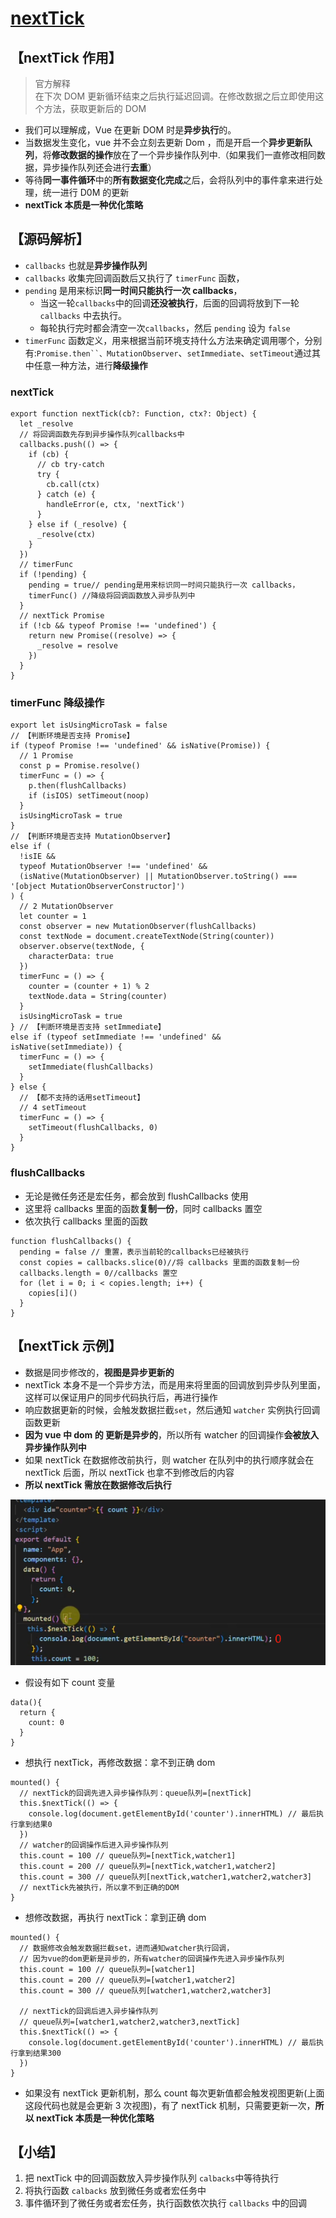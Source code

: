 # [nextTick](https://www.bilibili.com/video/BV1YM411w7Zc/?spm_id_from=333.788.videopod.episodes&vd_source=9d75580d0b23d1137d56e03a996ac726&p=36)

## 【nextTick 作用】

> 官方解释  
> 在下次 DOM 更新循环结束之后执行延迟回调。在修改数据之后立即使用这个方法，获取更新后的 DOM

- 我们可以理解成，Vue 在更新 DOM 时是**异步执行**的。
- 当数据发生变化，vue 并不会立刻去更新 Dom ，而是开启一个**异步更新队列**，将**修改数据的操作**放在了一个异步操作队列中.（如果我们一直修改相同数据，异步操作队列还会进行**去重**）
- 等待**同一事件循环**中的**所有数据变化完成**之后，会将队列中的事件拿来进行处理，统一进行 D0M 的更新
- **nextTick 本质是一种优化策略**

## 【源码解析】

- `callbacks` 也就是**异步操作队列**
- `callbacks` 收集完回调函数后又执行了 `timerFunc` 函数，
- `pending` 是用来标识**同一时间只能执行一次 callbacks**，
  - 当这一轮`callbacks`中的回调**还没被执行**，后面的回调将放到下一轮 `callbacks` 中去执行。
  - 每轮执行完时都会清空一次`callbacks`，然后 `pending` 设为 `false`
- `timerFunc` 函数定义，用来根据当前环境支持什么方法来确定调用哪个，分别有:` Promise.then``、MutationObserver `、`setImmediate`、`setTimeout`通过其中任意一种方法，进行**降级操作**

### nextTick

```js{4,17,18,19}
export function nextTick(cb?: Function, ctx?: Object) {
  let _resolve
  // 将回调函数先存到异步操作队列callbacks中
  callbacks.push(() => {
    if (cb) {
      // cb try-catch
      try {
        cb.call(ctx)
      } catch (e) {
        handleError(e, ctx, 'nextTick')
      }
    } else if (_resolve) {
      _resolve(ctx)
    }
  })
  // timerFunc
  if (!pending) {
    pending = true// pending是用来标识同一时间只能执行一次 callbacks，
    timerFunc() //降级将回调函数放入异步队列中
  }
  // nextTick Promise
  if (!cb && typeof Promise !== 'undefined') {
    return new Promise((resolve) => {
      _resolve = resolve
    })
  }
}
```

### timerFunc 降级操作

```js{3,12,30,39}
export let isUsingMicroTask = false
// 【判断环境是否支持 Promise】
if (typeof Promise !== 'undefined' && isNative(Promise)) {
  // 1 Promise
  const p = Promise.resolve()
  timerFunc = () => {
    p.then(flushCallbacks)
    if (isIOS) setTimeout(noop)
  }
  isUsingMicroTask = true
}
// 【判断环境是否支持 MutationObserver】
else if (
  !isIE &&
  typeof MutationObserver !== 'undefined' &&
  (isNative(MutationObserver) || MutationObserver.toString() === '[object MutationObserverConstructor]')
) {
  // 2 MutationObserver
  let counter = 1
  const observer = new MutationObserver(flushCallbacks)
  const textNode = document.createTextNode(String(counter))
  observer.observe(textNode, {
    characterData: true
  })
  timerFunc = () => {
    counter = (counter + 1) % 2
    textNode.data = String(counter)
  }
  isUsingMicroTask = true
} // 【判断环境是否支持 setImmediate】
else if (typeof setImmediate !== 'undefined' && isNative(setImmediate)) {
  timerFunc = () => {
    setImmediate(flushCallbacks)
  }
} else {
  // 【都不支持的话用setTimeout】
  // 4 setTimeout
  timerFunc = () => {
    setTimeout(flushCallbacks, 0)
  }
}
```

### flushCallbacks

- 无论是微任务还是宏任务，都会放到 flushCallbacks 使用
- 这里将 callbacks 里面的函数**复制一份**，同时 callbacks 置空
- 依次执行 callbacks 里面的函数

```js{2,4}
function flushCallbacks() {
  pending = false // 重置，表示当前轮的callbacks已经被执行
  const copies = callbacks.slice(0)//将 callbacks 里面的函数复制一份
  callbacks.length = 0//callbacks 置空
  for (let i = 0; i < copies.length; i++) {
    copies[i]()
  }
}
```

## 【nextTick 示例】

- 数据是同步修改的，**视图是异步更新的**
- nextTick 本身不是一个异步方法，而是用来将里面的回调放到异步队列里面，这样可以保证用户的同步代码执行后，再进行操作
- 响应数据更新的时候，会触发数据拦截`set`，然后通知 `watcher` 实例执行回调函数更新
- **因为 vue 中 dom 的 更新是异步的**，所以所有 watcher 的回调操作**会被放入异步操作队列中**
- 如果 nextTick 在数据修改前执行，则 watcher 在队列中的执行顺序就会在 nextTick 后面，所以 nextTick 也拿不到修改后的内容
- **所以 nextTick 需放在数据修改后执行**

![alt text](nextTick.png)

- 假设有如下 count 变量

```js{3}
data(){
  return {
    count: 0
  }
}
```

- 想执行 nextTick，再修改数据：拿不到正确 dom

```js{3,6}
mounted() {
  // nextTick的回调先进入异步操作队列：queue队列=[nextTick]
  this.$nextTick(() => {
    console.log(document.getElementById('counter').innerHTML) // 最后执行拿到结果0
  })
  // watcher的回调操作后进入异步操作队列
  this.count = 100 // queue队列=[nextTick,watcher1]
  this.count = 200 // queue队列=[nextTick,watcher1,watcher2]
  this.count = 300 // queue队列[nextTick,watcher1,watcher2,watcher3]
  // nextTick先被执行，所以拿不到正确的DOM
}
```

- 想修改数据，再执行 nextTick：拿到正确 dom

```js{2,3,8}
mounted() {
  // 数据修改会触发数据拦截set，进而通知watcher执行回调，
  // 因为vue的dom更新是异步的，所有watcher的回调操作先进入异步操作队列
  this.count = 100 // queue队列=[watcher1]
  this.count = 200 // queue队列=[watcher1,watcher2]
  this.count = 300 // queue队列[watcher1,watcher2,watcher3]

  // nextTick的回调后进入异步操作队列
  // queue队列=[watcher1,watcher2,watcher3,nextTick]
  this.$nextTick(() => {
    console.log(document.getElementById('counter').innerHTML) // 最后执行拿到结果300
  })
}
```

- 如果没有 nextTick 更新机制，那么 count 每次更新值都会触发视图更新(上面这段代码也就是会更新 3 次视图)，有了 nextTick 机制，只需要更新一次，**所以 nextTick 本质是一种优化策略**

## 【小结】

1. 把 nextTick 中的回调函数放入异步操作队列 `calbacks`中等待执行
2. 将执行函数 `calbacks` 放到微任务或者宏任务中
3. 事件循环到了微任务或者宏任务，执行函数依次执行 `callbacks` 中的回调
